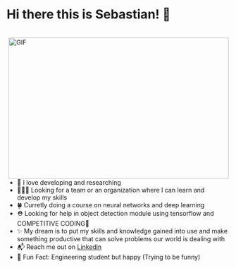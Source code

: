 # Hi there this is Sebastian! 👋
<br>

<img align="right" alt="GIF" src="https://github.com/arsentieva/arsentieva/blob/main/code.gif?raw=true" width="500" height="320" />

* 💙 I love developing and researching
* 🧑‍🤝‍🧑 Looking for a team or an organization where I can learn and develop my skills
* 🍀 Curretly doing a course on neural networks and deep learning
* ⛑️ Looking for help in object detection module using tensorflow and COMPETITIVE CODING🥺
* ✨ My dream is to put my skills and knowledge gained into use and make something productive that can solve problems our world is dealing with
* 📬 Reach me out on [Linkedin](https://www.linkedin.com/in/fruitykernel/) 
* 🐤 Fun Fact: Engineering student but happy (Trying to be funny)